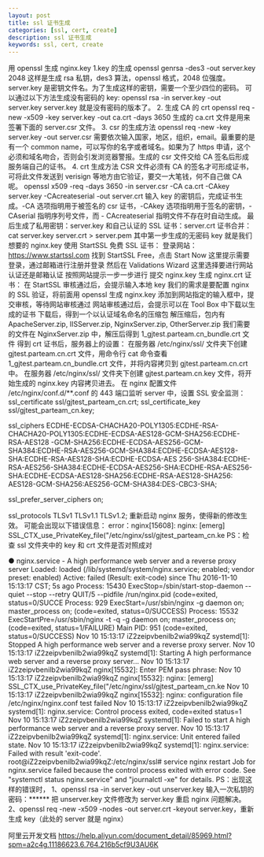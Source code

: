 ```yaml
---
layout: post
title: ssl 证书生成
categories: [ssl, cert, create]
description: ssl 证书生成
keywords: ssl, cert, create
---
```


用 openssl 生成 nginx.key
1.key 的生成
openssl genrsa -des3 -out server.key 2048
这样是生成 rsa 私钥，des3 算法，openssl 格式，2048 位强度。server.key 是密钥文件名。为了生成这样的密钥，需要一个至少四位的密码。
可以通过以下方法生成没有密码的 key:
openssl rsa -in server.key -out server.key
server.key 就是没有密码的版本了。
2. 生成 CA 的 crt
openssl req -new -x509 -key server.key -out ca.crt -days 3650
生成的 ca.crt 文件是用来签署下面的 server.csr 文件。
3. csr 的生成方法
openssl req -new -key server.key -out server.csr
需要依次输入国家，地区，组织，email。最重要的是有一个 common name，可以写你的名字或者域名。如果为了 https 申请，这个必须和域名吻合，否则会引发浏览器警报。生成的 csr 文件交给 CA 签名后形成服务端自己的证书。
4. crt 生成方法
CSR 文件必须有 CA 的签名才可形成证书，可将此文件发送到 verisign 等地方由它验证，要交一大笔钱，何不自己做 CA 呢。
openssl x509 -req -days 3650 -in server.csr -CA ca.crt -CAkey server.key -CAcreateserial -out server.crt
输入 key 的密钥后，完成证书生成。-CA 选项指明用于被签名的 csr 证书，-CAkey 选项指明用于签名的密钥，-CAserial 指明序列号文件，而 - CAcreateserial 指明文件不存在时自动生成。
最后生成了私用密钥：server.key 和自己认证的 SSL 证书：server.crt
证书合并：
cat server.key server.crt > server.pem
        其中第一步生成的无密码 key 就是我们想要的 nginx.key
使用 StartSSL 免费 SSL 证书：
        登录网站：https://www.startssl.com
        找到 StartSSL Free，点击 Start Now
        这里提示需要登录，通过邮箱进行注册并登录
        然后在 Validations Wizard 这里选择要进行网站认证还是邮箱认证
        按照网站提示一步一步进行
提交 nginx.key 生成 nginx.crt 证书：
        在 StartSSL 审核通过后，会提示输入本地 key
        我们的需求是要配置 nginx 的 SSL 验证，将前面用 openssl 生成 nginx.key 添加到网站指定的输入框中，提交审核，等待网站审核通过
        网站审核通过后，会提示可以在 Tool Box 中下载以生成的证书
        下载后，得到一个以认证域名命名的压缩包
        解压缩后，包内有 ApacheServer.zip, IISServer.zip, NginxServer.zip, OtherServer.zip
        我们需要的文件在 NginxServer.zip 中，解压后得到 1_gjtest.parteam.cn_bundle.crt 文件
得到 crt 证书后，服务器上的设置：
        在服务器 /etc/nginx/ssl/ 文件夹下创建 gjtest.parteam.cn.crt 文件，用命令行 cat 命令查看        1_gjtest.parteam.cn_bundle.crt 文件，并将内容拷贝到 gjtest.parteam.cn.crt 中。
        在服务器 /etc/nginx/ssl/ 文件夹下创建 gjtest.parteam.cn.key 文件，将开始生成的 nginx.key 内容拷贝进去。
在 nginx 配置文件 /etc/nginx/conf.d/**.conf 的 443 端口监听 server 中，设置 SSL 安全监测：
ssl_certificate      ssl/gjtest_parteam_cn.crt;
ssl_certificate_key  ssl/gjtest_parteam_cn.key;

ssl_ciphers          ECDHE-ECDSA-CHACHA20-POLY1305:ECDHE-RSA-CHACHA20-POLY1305:ECDHE-ECDSA-AES128-GCM-SHA256:ECDHE-RSA-AES128    -GCM-SHA256:ECDHE-ECDSA-AES256-GCM-SHA384:ECDHE-RSA-AES256-GCM-SHA384:ECDHE-ECDSA-AES128-SHA:ECDHE-RSA-AES128-SHA:ECDHE-ECDSA-AES    256-SHA384:ECDHE-RSA-AES256-SHA384:ECDHE-ECDSA-AES256-SHA:ECDHE-RSA-AES256-SHA:ECDHE-ECDSA-AES128-SHA256:ECDHE-RSA-AES128-SHA256:    AES128-GCM-SHA256:AES256-GCM-SHA384:DES-CBC3-SHA;

ssl_prefer_server_ciphers  on;

ssl_protocols        TLSv1 TLSv1.1 TLSv1.2;
重新启动 nginx 服务，使得新的修改生效。
可能会出现以下错误信息：
error：nginx[15608]: nginx: [emerg] SSL_CTX_use_PrivateKey_file("/etc/nginx/ssl/gjtest_parteam_cn.ke
       PS：检查 ssl 文件夹中的 key 和 crt 文件是否对照成对

● nginx.service - A high performance web server and a reverse proxy server
Loaded: loaded (/lib/systemd/system/nginx.service; enabled; vendor preset: enabled)
Active: failed (Result: exit-code) since Thu 2016-11-10 15:13:17 CST; 5s ago
Process: 15430 ExecStop=/sbin/start-stop-daemon --quiet --stop --retry QUIT/5 --pidfile /run/nginx.pid (code=exited, status=0/SUCCE
Process: 929 ExecStart=/usr/sbin/nginx -g daemon on; master_process on; (code=exited, status=0/SUCCESS)
Process: 15532 ExecStartPre=/usr/sbin/nginx -t -q -g daemon on; master_process on; (code=exited, status=1/FAILURE)
Main PID: 951 (code=exited, status=0/SUCCESS)
Nov 10 15:13:17 iZ2zeipvbenilb2wia99kqZ systemd[1]: Stopped A high performance web server and a reverse proxy server.
Nov 10 15:13:17 iZ2zeipvbenilb2wia99kqZ systemd[1]: Starting A high performance web server and a reverse proxy server...
Nov 10 15:13:17 iZ2zeipvbenilb2wia99kqZ nginx[15532]: Enter PEM pass phrase:
Nov 10 15:13:17 iZ2zeipvbenilb2wia99kqZ nginx[15532]: nginx: [emerg] SSL_CTX_use_PrivateKey_file("/etc/nginx/ssl/gjtest_parteam_cn.ke
Nov 10 15:13:17 iZ2zeipvbenilb2wia99kqZ nginx[15532]: nginx: configuration file /etc/nginx/nginx.conf test failed
Nov 10 15:13:17 iZ2zeipvbenilb2wia99kqZ systemd[1]: nginx.service: Control process exited, code=exited status=1
Nov 10 15:13:17 iZ2zeipvbenilb2wia99kqZ systemd[1]: Failed to start A high performance web server and a reverse proxy server.
Nov 10 15:13:17 iZ2zeipvbenilb2wia99kqZ systemd[1]: nginx.service: Unit entered failed state.
Nov 10 15:13:17 iZ2zeipvbenilb2wia99kqZ systemd[1]: nginx.service: Failed with result 'exit-code'.
root@iZ2zeipvbenilb2wia99kqZ:/etc/nginx/ssl# service nginx restart
Job for nginx.service failed because the control process exited with error code. See "systemctl status nginx.service" and "journalctl -xe" for details.
PS：出现这样的错误时，
       1、openssl rsa -in server.key -out unserver.key
      输入一次私钥的密码：******
      把 unserver.key 文件修改为 server.key
      重启 nginx 问题解决。
      2、openssl req -new -x509 -nodes -out server.crt -keyout server.key，重新生成 key（此处的 server 就是 nginx）


阿里云开发文档
https://help.aliyun.com/document_detail/85969.html?spm=a2c4g.11186623.6.764.216b5cf9U3AU6K



